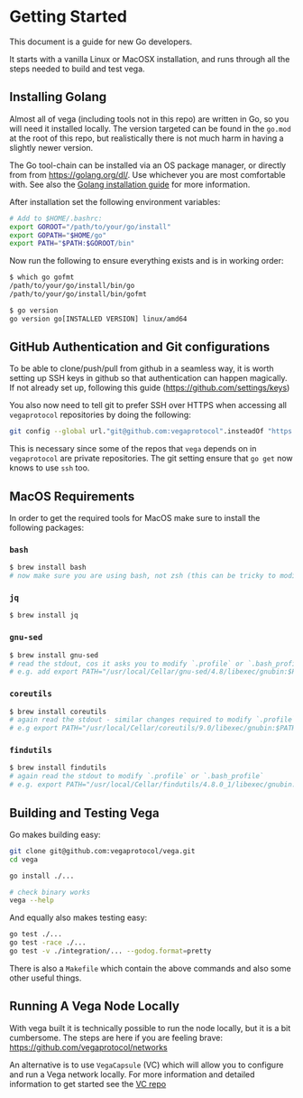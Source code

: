# Getting Started

This document is a guide for new Go developers.

It starts with a vanilla Linux or MacOSX installation, and runs through all the
steps needed to build and test vega.

## Installing Golang

Almost all of vega (including tools not in this repo) are written in Go, so you will need it installed locally. The version targeted can be found in the `go.mod` at the root of this repo, but realistically there is not much harm in having a slightly newer version.

The Go tool-chain can be installed via an OS package manager, or directly from from https://golang.org/dl/. Use whichever you are most comfortable with. See also the [Golang installation guide](https://golang.org/doc/install) for more information.

After installation set the following environment variables:

```bash
# Add to $HOME/.bashrc:
export GOROOT="/path/to/your/go/install"
export GOPATH="$HOME/go"
export PATH="$PATH:$GOROOT/bin"
```

Now run the following to ensure everything exists and is in working order:

```bash
$ which go gofmt
/path/to/your/go/install/bin/go
/path/to/your/go/install/bin/gofmt

$ go version
go version go[INSTALLED VERSION] linux/amd64
```
## GitHub Authentication and Git configurations

To be able to clone/push/pull from github in a seamless way, it is worth setting up SSH keys in github so that authentication can happen magically. If not already set up, following this guide (https://github.com/settings/keys)

You also now need to tell git to prefer SSH over HTTPS when accessing all `vegaprotocol` repositories by doing the following:

```bash
git config --global url."git@github.com:vegaprotocol".insteadOf "https://github.com/vegaprotocol"
```

This is necessary since some of the repos that `vega` depends on in `vegaprotocol` are private repositories. The git setting ensure that `go get` now knows to use `ssh` too.


## MacOS Requirements

In order to get the required tools for MacOS make sure to install the following packages:
### `bash`
```bash
$ brew install bash
# now make sure you are using bash, not zsh (this can be tricky to modify)
```

### `jq`
```bash
$ brew install jq
```

### `gnu-sed`
```bash
$ brew install gnu-sed
# read the stdout, cos it asks you to modify `.profile` or `.bash_profile`
# e.g. add export PATH="/usr/local/Cellar/gnu-sed/4.8/libexec/gnubin:$PATH"
```

### `coreutils`
```bash
$ brew install coreutils
# again read the stdout - similar changes required to modify `.profile` or `.bash_profile`
# e.g export PATH="/usr/local/Cellar/coreutils/9.0/libexec/gnubin:$PATH" 
```

### `findutils`
```bash
$ brew install findutils
# again read the stdout to modify `.profile` or `.bash_profile`
# e.g. export PATH="/usr/local/Cellar/findutils/4.8.0_1/libexec/gnubin:$PATH"
```

## Building and Testing Vega

Go makes building easy:

```bash
git clone git@github.com:vegaprotocol/vega.git
cd vega

go install ./...

# check binary works
vega --help
```

And equally also makes testing easy:

```bash
go test ./...
go test -race ./...
go test -v ./integration/... --godog.format=pretty
```

There is also a `Makefile` which contain the above commands and also some other useful things.

## Running A Vega Node Locally

With vega built it is technically possible to run the node locally, but it is a bit cumbersome. The steps are here if you are feeling brave: https://github.com/vegaprotocol/networks

An alternative is to use `VegaCapsule` (VC) which will allow you to configure and run a Vega network locally. For more information and  detailed information to get started see the [VC repo](https://github.com/vegaprotocol/vegacapsule)
